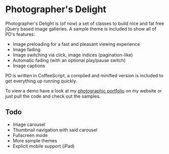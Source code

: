 Photographer's Delight
======================

Photographer's Delight is (of now) a set of classes to build nice and fat free jQuery based image galleries. A sample theme is included to show all of PD's features: 

  * Image preloading for a fast and pleasant viewing experience
  * Image fading
  * Image switching via click, image indices (pagination-like)
  * Automatic fading (with an optional play/pause switch)
  * Image captions

PD is written in CoffeeScript, a compiled and minified version is included to get everything up running quickly.

To view a demo have a look at my [photographic portfolio][portfolio] on my website or just pull the code and check out the samples.

Todo
----

  * Image carousel
  * Thumbnail navigation with said carousel
  * Fullscreen mode
  * More sample themes
  * Explicit mobile support (iPad)

[portfolio]: http://www.zamora.de/photography

